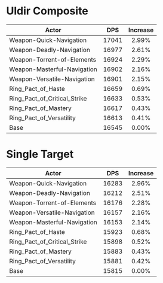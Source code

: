 # Uldir Composite
| Actor | DPS | Increase |
|---|:---:|:---:|
|Weapon-Quick-Navigation|17041|2.99%|
|Weapon-Deadly-Navigation|16977|2.61%|
|Weapon-Torrent-of-Elements|16924|2.29%|
|Weapon-Masterful-Navigation|16902|2.16%|
|Weapon-Versatile-Navigation|16901|2.15%|
|Ring_Pact_of_Haste|16659|0.69%|
|Ring_Pact_of_Critical_Strike|16633|0.53%|
|Ring_Pact_of_Mastery|16617|0.43%|
|Ring_Pact_of_Versatility|16613|0.41%|
|Base|16545|0.00%|

# Single Target
| Actor | DPS | Increase |
|---|:---:|:---:|
|Weapon-Quick-Navigation|16283|2.96%|
|Weapon-Deadly-Navigation|16212|2.51%|
|Weapon-Torrent-of-Elements|16176|2.28%|
|Weapon-Versatile-Navigation|16157|2.16%|
|Weapon-Masterful-Navigation|16153|2.14%|
|Ring_Pact_of_Haste|15923|0.68%|
|Ring_Pact_of_Critical_Strike|15898|0.52%|
|Ring_Pact_of_Mastery|15883|0.43%|
|Ring_Pact_of_Versatility|15881|0.42%|
|Base|15815|0.00%|
